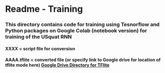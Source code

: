 # Readme - Training
### This directory contains code for training using Tesnorflow and Python packages on Google Colab (notebook version) for training of the USquat RNN 


####   XXXX = script file for conversion
####   AAAA.tflite = converted file (or specify link to Google drive for location of tflite mode here) [Google Drive Directory for TFlite](https://drive.google.com/drive/u/0/folders/1__w0BdwhyE4I0rVr4JP5yF3TWG5cx06U)
